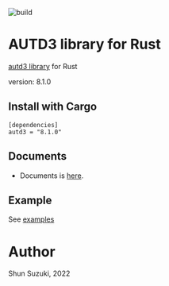 ![build](https://github.com/shinolab/autd3/workflows/build/badge.svg)

# AUTD3 library for Rust

[autd3 library](https://github.com/shinolab/autd3) for Rust

version: 8.1.0

## Install with Cargo

```
[dependencies]
autd3 = "8.1.0"
```

## Documents

- Documents is [here](https://docs.rs/autd3/).

## Example

See [examples](./autd3-examples)

# Author

Shun Suzuki, 2022
